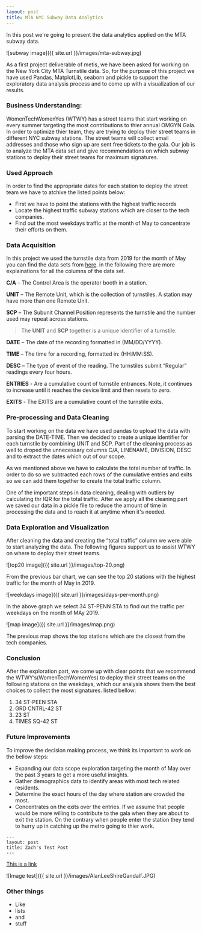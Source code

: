 ```yaml
---
layout: post
title: MTA NYC Subway Data Analytics
---
```


In this post we're going to present the data analytics applied on the MTA subway data.

![subway image]({{ site.url }}/images/mta-subway.jpg)

As a first project deliverable of metis, we have been asked for working on the New York City MTA Turnstile data. 
So, for the purpose of this project we have used Pandas, MatplotLib, seaborn and pickle to support the exploratory data analysis process and to come up with a visualization of our results.

### Business Understanding:
WomenTechWomenYes (WTWY) has a street teams that start working on every summer targeting the most contributions to thier annual OMGYN Gala. In order to optimize thier team, they are trying to deploy thier street teams in different NYC subway stations. The street teams will collect email addresses and those who sign up are sent free tickets to the gala.
Our job is to analyze the MTA data set and give recommendations on which subway stations to deploy their street teams for maximum signatures.

### Used Approach
In order to find the appropriate dates for each station to deploy the street team we have to atchive the listed points below:

* First we have to point the stations with the highest traffic records
* Locate the highest traffic subway stations which are closer to the tech companies.
* Find out the most weekdays traffic at the month of May to concentrate their efforts on them.

### Data Acquisition
In this project we used the turnstile data from 2019 for the month of May you can find the data sets from [here](http://web.mta.info/developers/turnstile.html). in the following there are more explainations for all the columns of the data set.

**C/A** – The Control Area is the operator booth in a station.

**UNIT** – The Remote Unit, which is the collection of turnstiles. A station may have more than one Remote Unit.

**SCP** – The Subunit Channel Position represents the turnstile and the number used may repeat across stations.

> The **UNIT** and **SCP** together is a unique identifier of a turnstile.

**DATE** – The date of the recording formatted in (MM/DD/YYYY).

**TIME** – The time for a recording, formatted in: (HH:MM:SS).

**DESC** – The type of event of the reading. The turnstiles submit “Regular” readings every four hours.

**ENTRIES** - Are a cumulative count of turnstile entrances. Note, it continues to increase until it reaches the device limit and then resets to zero.

**EXITS** - The EXITS are a cumulative count of the turnstile exits.

### Pre-processing and Data Cleaning

To start working on the data we have used pandas to upload the data with parsing the DATE-TIME. Then we decided to create a unique identifier for each turnstile by combining UNIT and SCP. Part of the cleaning process as well to droped the unnecessary columns C/A, LINENAME, DIVISION, DESC and to extract the dates which out of our scope.

As we mentioned above we have to calculate the total number of traffic. In order to do so we subtracted each rows of the cumulative entries and exits so we can add them together to create the total traffic column.

One of the important steps in data cleaning, dealing with outliers by calculating thr IQR for the total traffic. 
After we apply all the cleaning part we saved our data in a pickle file to reduce the amount of time in processing the data and to reach it at anytime when it's needed.

### Data Exploration and Visualization

After cleaning the data and creating the “total traffic” column we were able to start analyzing the data. The following figures support us to assist WTWY on where to deploy their street teams.

![top20 image]({{ site.url }}/images/top-20.png)

From the previous bar chart, we can see the top 20 stations with the highest traffic for the month of May in 2019. 

![weekdays image]({{ site.url }}/images/days-per-month.png)

In the above graph we select 34 ST-PENN STA to find out the traffic per weekdays on the month of MAy 2019.

![map image]({{ site.url }}/images/map.png)

The previous map shows the top stations which are the closest from the tech companies.

### Conclusion

After the exploration part, we come up with clear points that 
we recommend the WTWY’s(WomenTechWomenYes) to deploy their street teams on the following stations on the weekdays, which our analysis shows them the best choices to collect the most signatures. listed bellow:

1. 34 ST-PEEN STA
2. GRD CNTRL-42 ST
3. 23 ST
4. TIMES SQ-42 ST

### Future Improvements

To improve the decision making process, we think its important to work on the bellow steps: 

* Expanding our data scope exploration targeting the month of May over the past 3 years to get a more useful insights.
* Gather demographics data to identify areas with most tech related residents.
* Determine the exact hours of the day where station are crowded the most.
* Concentrates on the exits over the entries. If we assume that people would be more willing to contribute to the gala when they are about to exit the station. On the contrary when people enter the station they tend to hurry up in catching up the metro going to thier work.


```
---
layout: post
title: Zach's Test Post
---
```

[This is a link](http://thisismetis.com)

![Image test]({{ site.url }}/images/AlanLeeShireGandalf.JPG)

### Other things
* Like
* lists
* and 
* stuff
